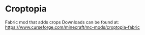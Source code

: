 # Croptopia
Fabric mod that adds crops
Downloads can be found at: https://www.curseforge.com/minecraft/mc-mods/croptopia-fabric
